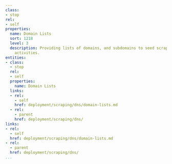 ```yaml
---
class:
- stop
rel:
- self
properties:
  name: Domain Lists
  sort: 1218
  level: 3
  description: Providing lists of domains, and subdomains to seed scraping and harvesting
    activities.
entities:
- class:
  - stop
  rel:
  - self
  properties:
    name: Domain Lists
  links:
  - rel:
    - self
    href: deployment/scraping/dns/domain-lists.md
  - rel:
    - parent
    href: deployment/scraping/dns/
links:
- rel:
  - self
  href: deployment/scraping/dns/domain-lists.md
- rel:
  - parent
  href: deployment/scraping/dns/
...
```

